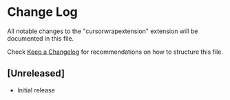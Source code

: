 # Change Log

All notable changes to the "cursorwrapextension" extension will be documented in this file.

Check [Keep a Changelog](http://keepachangelog.com/) for recommendations on how to structure this file.

## [Unreleased]

- Initial release